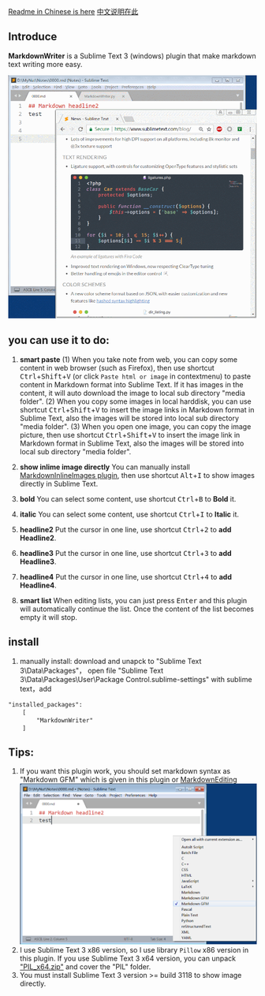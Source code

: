 [Readme in Chinese is here](README_CN.md) [中文说明在此](README_CN.md)

## Introduce
**MarkdownWriter** is a Sublime Text 3 (windows) plugin that make markdown text writing more easy.

![](demo1.gif)

## you can use it to do:
1. **smart paste**
(1) When you take note from web, you can copy some content in web browser (such as Firefox), then use shortcut <kbd>Ctrl</kbd>+<kbd>Shift</kbd>+<kbd>V</kbd> (or click `Paste html or image` in contextmenu) to paste content in Markdown format into Sublime Text. If it has images in the content, it will auto download the image to local sub directory "media folder".
(2) When you copy some images in local harddisk, you can use shortcut <kbd>Ctrl</kbd>+<kbd>Shift</kbd>+<kbd>V</kbd> to insert the image links in Markdown format in Sublime Text, also the images will be stored into local sub directory "media folder".
(3) When you open one image, you can copy the image picture, then use shortcut <kbd>Ctrl</kbd>+<kbd>Shift</kbd>+<kbd>V</kbd> to insert the image link in Markdown format in Sublime Text, also the images will be stored into local sub directory "media folder".

2. **show inlime image directly**
You can manually install [MarkdownInlineImages plugin](https://github.com/math2001/MarkdownInlineImages), then use shortcut <kbd>Alt</kbd>+<kbd>I</kbd> to show images directly in Sublime Text.

3. **bold** You can select some content, use shortcut <kbd>Ctrl</kbd>+<kbd>B</kbd> to **Bold** it.

4. **italic** You can select some content, use shortcut <kbd>Ctrl</kbd>+<kbd>I</kbd> to **Italic** it.

5. **headline2** Put the cursor in one line, use shortcut <kbd>Ctrl</kbd>+<kbd>2</kbd> to **add Headline2**.

6. **headline3** Put the cursor in one line, use shortcut <kbd>Ctrl</kbd>+<kbd>3</kbd> to **add Headline3**.

7. **headline4**  Put the cursor in one line, use shortcut <kbd>Ctrl</kbd>+<kbd>4</kbd> to **add Headline4**.

8. **smart list** When editing lists, you can just press <kbd>Enter</kbd> and this plugin will automatically continue the list. Once the content of the list becomes empty it will stop.


## install
1. manually install: download and unapck to "Sublime Text 3\Data\Packages\"， open file "Sublime Text 3\Data\Packages\User\Package Control.sublime-settings" with sublime text，add 
```
"installed_packages":
    [
        "MarkdownWriter"
    ]
```


## Tips:
1. If you want this plugin work, you should set markdown syntax as "Markdown GFM" which is given in this plugin or [Markdown​Editing](https://packagecontrol.io/packages/MarkdownEditing) 
![](demo2.png)
2. I use Sublime Text 3 x86 version, so I use library `Pillow` x86 version in this plugin. If you use Sublime Text 3 x64 version, you can unpack ["PIL_x64.zip"](lib/PIL_x64.zip) and cover the "PIL" folder.
3. You must install Sublime Text 3 version >= build 3118 to show image directly.
